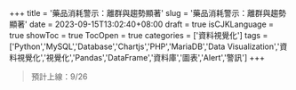 +++
title = '藥品消耗警示：離群與趨勢顯著'
slug = '藥品消耗警示：離群與趨勢顯著'
date = 2023-09-15T13:02:40+08:00
draft = true
isCJKLanguage = true
showToc = true
TocOpen = true
categories = ['資料視覺化']
tags = ['Python','MySQL','Database','Chartjs','PHP','MariaDB','Data Visualization','資料視覺化','視覺化','Pandas','DataFrame','資料庫','圖表','Alert','警訊']
+++
>預計上線：9/26